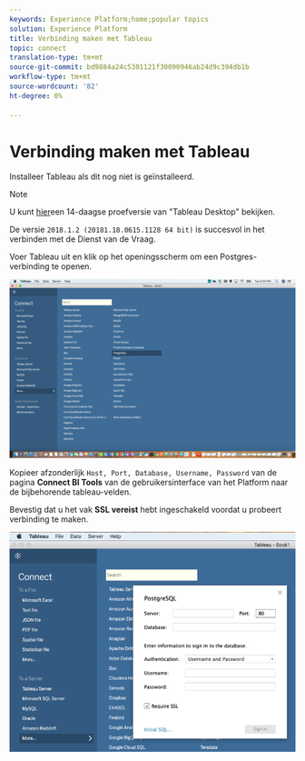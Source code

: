 ```yaml
---
keywords: Experience Platform;home;popular topics
solution: Experience Platform
title: Verbinding maken met Tableau
topic: connect
translation-type: tm+mt
source-git-commit: bd9884a24c5301121f30090946ab24d9c394db1b
workflow-type: tm+mt
source-wordcount: '82'
ht-degree: 0%

---
```



# Verbinding maken met Tableau

Installeer Tableau als dit nog niet is geïnstalleerd.

>[!NOTE]
>
>U kunt [hier](https://www.tableau.com/products/desktop/download)een 14-daagse proefversie van &quot;Tableau Desktop&quot; bekijken.
>    
> De versie `2018.1.2 (20181.18.0615.1128 64 bit)` is succesvol in het verbinden met de Dienst van de Vraag.

Voer Tableau uit en klik op het openingsscherm om een Postgres-verbinding te openen.

![Afbeelding](../images/clients/tableau/open-connection.png)

Kopieer afzonderlijk `Host, Port, Database, Username, Password` van de pagina **Connect BI Tools** van de gebruikersinterface van het Platform naar de bijbehorende tableau-velden.

Bevestig dat u het vak **SSL vereist** hebt ingeschakeld voordat u probeert verbinding te maken.

![Afbeelding](../images/clients/tableau/ssl-required.png)